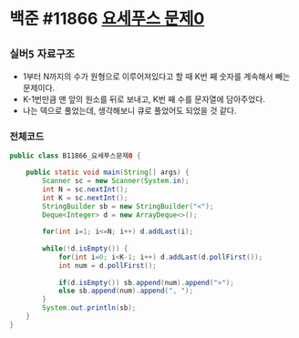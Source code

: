 # 백준 #11866 [요세푸스 문제0](https://www.acmicpc.net/problem/11866)
`실버5` `자료구조`
---
- 1부터 N까지의 수가 원형으로 이루어져있다고 할 때 K번 째 숫자를 계속해서 빼는 문제이다.
- K-1번만큼 맨 앞의 원소를 뒤로 보내고, K번 째 수를 문자열에 담아주었다.
- 나는 덱으로 풀었는데, 생각해보니 큐로 풀었어도 되었을 것 같다.

### 전체코드
```java
public class B11866_요세푸스문제0 {

	public static void main(String[] args) {
		Scanner sc = new Scanner(System.in);
		int N = sc.nextInt();
		int K = sc.nextInt();
		StringBuilder sb = new StringBuilder("<");
		Deque<Integer> d = new ArrayDeque<>();
		
		for(int i=1; i<=N; i++) d.addLast(i);
		
		while(!d.isEmpty()) {
			for(int i=0; i<K-1; i++) d.addLast(d.pollFirst());
			int num = d.pollFirst();
			
			if(d.isEmpty()) sb.append(num).append(">");
			else sb.append(num).append(", ");
		}
		System.out.println(sb);
	}
}

```
